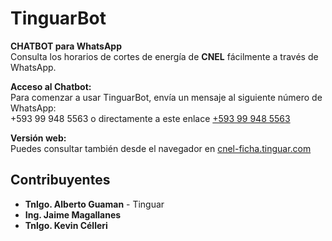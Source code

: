 # TinguarBot

**CHATBOT para WhatsApp**  
Consulta los horarios de cortes de energía de **CNEL** fácilmente a través de WhatsApp.

**Acceso al Chatbot:**  
Para comenzar a usar TinguarBot, envía un mensaje al siguiente número de WhatsApp:  
+593 99 948 5563 o directamente a este enlace [+593 99 948 5563](https://tunegocio.pro/PMGwa)

**Versión web:**  
Puedes consultar también desde el navegador en [cnel-ficha.tinguar.com](https://cnel-ficha.tinguar.com/)

## Contribuyentes

- **Tnlgo. Alberto Guaman** - Tinguar
- **Ing. Jaime Magallanes**
- **Tnlgo. Kevin Célleri**
